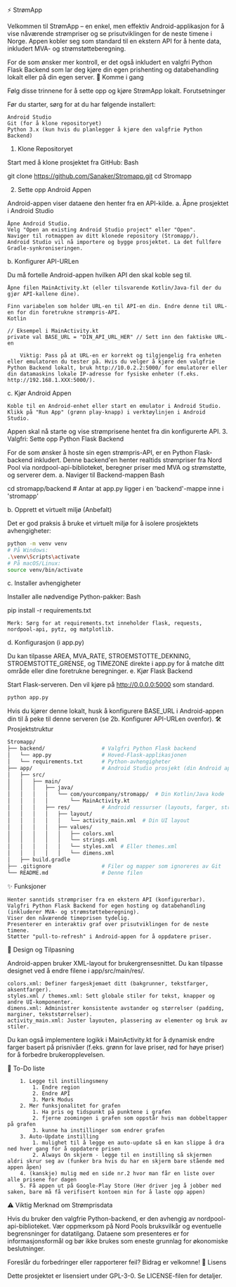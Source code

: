 ⚡️ StrømApp

Velkommen til StrømApp – en enkel, men effektiv Android-applikasjon for å vise nåværende strømpriser og se prisutviklingen for de neste timene i Norge. Appen kobler seg som standard til en ekstern API for å hente data, inkludert MVA- og strømstøtteberegning.

For de som ønsker mer kontroll, er det også inkludert en valgfri Python Flask Backend som lar deg kjøre din egen prishenting og databehandling lokalt eller på din egen server.
🚀 Komme i gang

Følg disse trinnene for å sette opp og kjøre StrømApp lokalt.
Forutsetninger

Før du starter, sørg for at du har følgende installert:

    Android Studio
    Git (for å klone repositoryet)
    Python 3.x (kun hvis du planlegger å kjøre den valgfrie Python Backend)

1. Klone Repositoryet

Start med å klone prosjektet fra GitHub:
Bash

git clone https://github.com/Sanaker/Stromapp.git
cd Stromapp

2. Sette opp Android Appen

Android-appen viser dataene den henter fra en API-kilde.
a. Åpne prosjektet i Android Studio

    Åpne Android Studio.
    Velg "Open an existing Android Studio project" eller "Open".
    Naviger til rotmappen av ditt klonede repository (Stromapp/).
    Android Studio vil nå importere og bygge prosjektet. La det fullføre Gradle-synkroniseringen.

b. Konfigurer API-URLen

Du må fortelle Android-appen hvilken API den skal koble seg til.

    Åpne filen MainActivity.kt (eller tilsvarende Kotlin/Java-fil der du gjør API-kallene dine).

    Finn variabelen som holder URL-en til API-en din. Endre denne til URL-en for din foretrukne strømpris-API.
    Kotlin

    // Eksempel i MainActivity.kt
    private val BASE_URL = "DIN_API_URL_HER" // Sett inn den faktiske URL-en

        Viktig: Pass på at URL-en er korrekt og tilgjengelig fra enheten eller emulatoren du tester på. Hvis du velger å kjøre den valgfrie Python Backend lokalt, bruk http://10.0.2.2:5000/ for emulatorer eller din datamaskins lokale IP-adresse for fysiske enheter (f.eks. http://192.168.1.XXX:5000/).

c. Kjør Android Appen

    Koble til en Android-enhet eller start en emulator i Android Studio.
    Klikk på "Run App" (grønn play-knapp) i verktøylinjen i Android Studio.

Appen skal nå starte og vise strømprisene hentet fra din konfigurerte API.
3. Valgfri: Sette opp Python Flask Backend

For de som ønsker å hoste sin egen strømpris-API, er en Python Flask-backend inkludert. Denne backend'en henter realtids strømpriser fra Nord Pool via nordpool-api-biblioteket, beregner priser med MVA og strømstøtte, og serverer dem.
a. Naviger til Backend-mappen
Bash

cd stromapp/backend # Antar at app.py ligger i en 'backend'-mappe inne i 'stromapp'

b. Opprett et virtuelt miljø (Anbefalt)

Det er god praksis å bruke et virtuelt miljø for å isolere prosjektets avhengigheter:
```Bash
python -m venv venv
# På Windows:
.\venv\Scripts\activate
# På macOS/Linux:
source venv/bin/activate
```
c. Installer avhengigheter

Installer alle nødvendige Python-pakker:
Bash

pip install -r requirements.txt

    Merk: Sørg for at requirements.txt inneholder flask, requests, nordpool-api, pytz, og matplotlib.

d. Konfigurasjon (i app.py)

Du kan tilpasse AREA, MVA_RATE, STROEMSTOTTE_DEKNING, STROEMSTOTTE_GRENSE, og TIMEZONE direkte i app.py for å matche ditt område eller dine foretrukne beregninger.
e. Kjør Flask Backend

Start Flask-serveren. Den vil kjøre på http://0.0.0.0:5000 som standard.
```Bash
python app.py
```
Hvis du kjører denne lokalt, husk å konfigurere BASE_URL i Android-appen din til å peke til denne serveren (se 2b. Konfigurer API-URLen ovenfor).
🛠 Prosjektstruktur
```bash
Stromapp/
├── backend/                  # Valgfri Python Flask backend
│   └── app.py                # Hoved-Flask-applikasjonen
│   └── requirements.txt      # Python-avhengigheter
├── app/                      # Android Studio prosjekt (din Android app)
│   ├── src/
│   │   ├── main/
│   │   │   ├── java/
│   │   │   │   └── com/yourcompany/stromapp/  # Din Kotlin/Java kode
│   │   │   │       └── MainActivity.kt
│   │   │   ├── res/          # Android ressurser (layouts, farger, strings)
│   │   │   │   ├── layout/
│   │   │   │   │   └── activity_main.xml  # Din UI layout
│   │   │   │   ├── values/
│   │   │   │   │   ├── colors.xml
│   │   │   │   │   └── strings.xml
│   │   │   │   │   └── styles.xml  # Eller themes.xml
│   │   │   │   │   └── dimens.xml
│   ├── build.gradle
├── .gitignore                # Filer og mapper som ignoreres av Git
└── README.md                 # Denne filen
```
✨ Funksjoner

    Henter sanntids strømpriser fra en ekstern API (konfigurerbar).
    Valgfri Python Flask Backend for egen hosting og databehandling (inkluderer MVA- og strømstøtteberegning).
    Viser den nåværende timeprisen tydelig.
    Presenterer en interaktiv graf over prisutviklingen for de neste timene.
    Støtter "pull-to-refresh" i Android-appen for å oppdatere priser.

🎨 Design og Tilpasning

Android-appen bruker XML-layout for brukergrensesnittet. Du kan tilpasse designet ved å endre filene i app/src/main/res/.

    colors.xml: Definer fargeskjemaet ditt (bakgrunner, tekstfarger, aksentfarger).
    styles.xml / themes.xml: Sett globale stiler for tekst, knapper og andre UI-komponenter.
    dimens.xml: Administrer konsistente avstander og størrelser (padding, marginer, tekststørrelser).
    activity_main.xml: Juster layouten, plassering av elementer og bruk av stiler.

Du kan også implementere logikk i MainActivity.kt for å dynamisk endre farger basert på prisnivåer (f.eks. grønn for lave priser, rød for høye priser) for å forbedre brukeropplevelsen.

📓 To-Do liste
```
    1. Legge til instillingsmeny
        1. Endre region
        2. Endre API
        3. Mørk Modus
    2. Mer funksjonalitet for grafen
        1. Ha pris og tidspunkt på punktene i grafen
        2. fjerne zoomingen i grafen som oppstår hvis man dobbeltapper på grafen
        3. kunne ha instillinger som endrer grafen
    3. Auto-Update instilling
        1. mulighet til å legge en auto-update så en kan slippe å dra ned hver gang for å oppdatere prisen
        2. Always On skjerm - legge til en instilling så skjermen aldri skrur seg av (funker bra hvis du har en skjerm bare stående med appen åpen)
    4. (kanskje) mulig med en side nr.2 hvor man får en liste over alle prisene for dagen
    5. Få appen ut på Google-Play Store (Her driver jeg å jobber med saken, bare må få verifisert kontoen min for å laste opp appen)
```
⚠️ Viktig Merknad om Strømprisdata

Hvis du bruker den valgfrie Python-backend, er den avhengig av nordpool-api-biblioteket. Vær oppmerksom på Nord Pools bruksvilkår og eventuelle begrensninger for datatilgang. Dataene som presenteres er for informasjonsformål og bør ikke brukes som eneste grunnlag for økonomiske beslutninger.


Foreslår du forbedringer eller rapporterer feil? Bidrag er velkomne!
📄 Lisens

Dette prosjektet er lisensiert under GPL-3-0. Se LICENSE-filen for detaljer.
